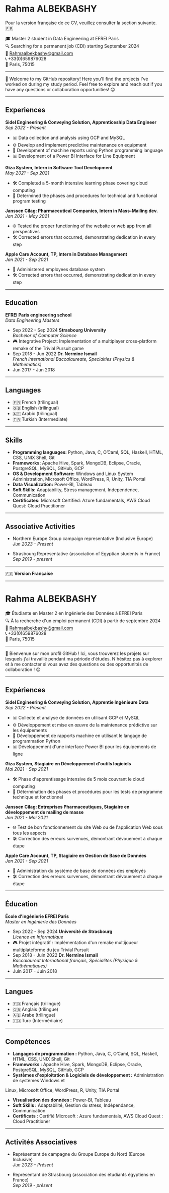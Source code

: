 # Rahma ALBEKBASHY

Pour la version française de ce CV, veuillez consulter la section suivante. 🇫🇷

🎓 Master 2 student in Data Engineering at EFREI Paris  
🔍 Searching for a permanent job (CDI) starting September 2024  
📧 Rahmaalbekbashy@gmail.com  
📞 +33(0)659876028  
📍 Paris, 75015  

---

🚀 Welcome to my GitHub repository! Here you'll find the projects I've worked on during my study period. Feel free to explore and reach out if you have any questions or collaboration opportunities! 😊

---

## Experiences

**Sidel Engineering & Conveying Solution, Apprenticeship Data Engineer**  
*Sep 2022 - Present*  
- 📊 Data collection and analysis using GCP and MySQL  
- ⚙️ Develop and implement predictive maintenance on equipment  
- 🐍 Development of machine reports using Python programming language  
- 📊 Development of a Power BI Interface for Line Equipment  

**Giza System, Intern in Software Tool Development**  
*May 2021 - Sep 2021*  
- 🛠️ Completed a 5-month intensive learning phase covering cloud computing  
- 📝 Determined the phases and procedures for technical and functional program testing  

**Janssen Cilag: Pharmaceutical Companies, Intern in Mass-Mailing dev.**  
*Jan 2021 - May 2021*  
- 🌐 Tested the proper functioning of the website or web app from all perspectives  
- 🛠️ Corrected errors that occurred, demonstrating dedication in every step  

**Apple Care Account, TP, Intern in Database Management**  
*Jan 2021 - Sep 2021*  
- 💼 Administered employees database system  
- 🛠️ Corrected errors that occurred, demonstrating dedication in every step  

---

## Education

**EFREI Paris engineering school**  
*Data Engineering Masters*  
- Sep 2022 - Sep 2024
**Strasbourg University**  
*Bachelor of Computer Science*  
- 🎮 Integrative Project: Implementation of a multiplayer cross-platform remake of the Trivial Pursuit game  
- Sep 2018 - Jun 2022
**Dr. Nermine Ismail**  
*French international Baccalaureate, Specialties (Physics & Mathematics)*  
- Jun 2017 - Jun 2018  

---

## Languages

- 🇫🇷 French (trilingual)  
- 🇬🇧 English (trilingual)  
- 🇦🇪 Arabic (trilingual)  
- 🇹🇷 Turkish (Intermediate)  

---

## Skills

- **Programming languages:** Python, Java, C, O’Caml, SQL, Haskell, HTML, CSS, UNIX Shell, Git  
- **Frameworks:** Apache Hive, Spark, MongoDB, Eclipse, Oracle, PostgreSQL, MySQL, GitHub, GCP  
- **OS & Development Software:** Windows and Linux System Administration, Microsoft Office, WordPress, R, Unity, TIA Portal  
- **Data Visualization:** Power-BI, Tableau  
- **Soft Skills:** Adaptability, Stress management, Independence, Communication  
- **Certificates:** Microsoft Certified: Azure fundamentals, AWS Cloud Quest: Cloud Practitioner  

---

## Associative Activities

- Northern Europe Group campaign representative (Inclusive Europe)  
  *Jun 2023 – Present*  

- Strasbourg Representative (association of Egyptian students in France)  
  *Sep 2019 - present*  

---

🇫🇷 **Version Française**

---

# Rahma ALBEKBASHY

🎓 Étudiante en Master 2 en Ingénierie des Données à EFREI Paris  
🔍 À la recherche d'un emploi permanent (CDI) à partir de septembre 2024  
📧 Rahmaalbekbashy@gmail.com  
📞 +33(0)659876028  
📍 Paris, 75015  

---

🚀 Bienvenue sur mon profil GitHub ! Ici, vous trouverez les projets sur lesquels j'ai travaillé pendant ma période d'études. N'hésitez pas à explorer et à me contacter si vous avez des questions ou des opportunités de collaboration ! 😊

---

## Expériences

**Sidel Engineering & Conveying Solution, Apprentie Ingénieure Data**  
*Sep 2022 - Présent*  
- 📊 Collecte et analyse de données en utilisant GCP et MySQL  
- ⚙️ Développement et mise en œuvre de la maintenance prédictive sur les équipements  
- 🐍 Développement de rapports machine en utilisant le langage de programmation Python  
- 📊 Développement d'une interface Power BI pour les équipements de ligne  

**Giza System, Stagiaire en Développement d'outils logiciels**  
*Mai 2021 - Sep 2021*  
- 🛠️ Phase d'apprentissage intensive de 5 mois couvrant le cloud computing  
- 📝 Détermination des phases et procédures pour les tests de programme technique et fonctionnel  

**Janssen Cilag: Entreprises Pharmaceutiques, Stagiaire en développement de mailing de masse**  
*Jan 2021 - Mai 2021*  
- 🌐 Test de bon fonctionnement du site Web ou de l'application Web sous tous les aspects  
- 🛠️ Correction des erreurs survenues, démontrant dévouement à chaque étape  

**Apple Care Account, TP, Stagiaire en Gestion de Base de Données**  
*Jan 2021 - Sep 2021*  
- 💼 Administration du système de base de données des employés  
- 🛠️ Correction des erreurs survenues, démontrant dévouement à chaque étape  

---

## Éducation

**École d'ingénierie EFREI Paris**  
*Master en Ingénierie des Données*  
- Sep 2022 - Sep 2024
**Université de Strasbourg**  
*Licence en Informatique*  
- 🎮 Projet intégratif : Implémentation d'un remake multijoueur multiplateforme du jeu Trivial Pursuit  
- Sep 2018 - Juin 2022
**Dr. Nermine Ismail**  
*Baccalauréat International français, Spécialités (Physique & Mathématiques)*  
- Juin 2017 - Juin 2018  

---

## Langues

- 🇫🇷 Français (trilingue)  
- 🇬🇧 Anglais (trilingue)  
- 🇦🇪 Arabe (trilingue)  
- 🇹🇷 Turc (Intermédiaire)  

---

## Compétences

- **Langages de programmation :** Python, Java, C, O’Caml, SQL, Haskell, HTML, CSS, UNIX Shell, Git  
- **Frameworks :** Apache Hive, Spark, MongoDB, Eclipse, Oracle, PostgreSQL, MySQL, GitHub, GCP  
- **Systèmes d'exploitation & Logiciels de développement :** Administration de systèmes Windows et

 Linux, Microsoft Office, WordPress, R, Unity, TIA Portal  
- **Visualisation des données :** Power-BI, Tableau  
- **Soft Skills :** Adaptabilité, Gestion du stress, Indépendance, Communication  
- **Certificats :** Certifié Microsoft : Azure fundamentals, AWS Cloud Quest : Cloud Practitioner  

---

## Activités Associatives

- Représentant de campagne du Groupe Europe du Nord (Europe Inclusive)  
  *Jun 2023 – Présent*  

- Représentant de Strasbourg (association des étudiants égyptiens en France)  
  *Sep 2019 - présent*  
